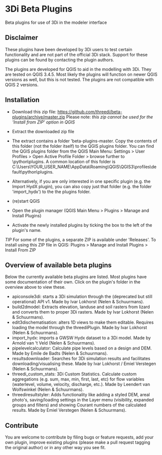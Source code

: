 # 3Di Beta Plugins
Beta plugins for use of 3Di in the modeler interface

## Disclaimer
These plugins have been developed by 3Di users to test certain functionality and are not part of the official 3Di stack. Support for these plugins can be found by contacting the plugin authors. 

The plugins are developed for QGIS to aid in the modelling with 3Di. They are tested on QGIS 3.4.5. Most likely the plugins will function on newer QGIS versions as well, but this is not tested. The plugins are not compatible with QGIS 2 versions. 

## Installation
* Download this zip file: https://github.com/threedi/beta-plugins/archive/master.zip Please note: *this zip cannot be used for the 'Install from ZIP' option in QGIS*
* Extract the downloaded zip file
* The extract contains a folder 'beta-plugins-master. Copy the contents of this folder (not the folder itself) to the QGIS plugins folder. You can find the QGIS plugins folder from the QGIS Main Menu: Settings > User Profiles > Open Active Profile Folder > browse further to \python\plugins. A common location of this folder is C:\Users\YOUR_USER_NAME\AppData\Roaming\QGIS\QGIS3\profiles\default\python\plugins.

* Alternatively, if you are only interested in one specific plugin (e.g. the Import HydX plugin), you can also copy just that folder (e.g. the folder 'import_hydx') to the the plugins folder.
* (re)start QGIS
* Open the plugin manager (QGIS Main Menu > Plugins > Manage and Install Plugins)
* Activate the newly installed plugins by ticking the box to the left of the plugin's name.

*TIP* For some of the plugins, a separate ZIP is available under 'Releases'. To install using this ZIP file in QGIS: Plugins > Manage and Install Plugins > Install From ZIP

## Overview of available beta plugins
Below the currently available beta plugins are listed. Most plugins have some documentation of their own. Click on the plugin's folder in the overview above to view these.

* apiconsole3di: starts a 3Di simulation through the (deprecated but still operational) API v1. Made by Ivar Lokhorst (Nelen & Schuurmans).
* build2dmodel: Extracts elevation, landuse and soil rasters from lizard and converts them to proper 3Di rasters. Made by Ivar Lokhorst (Nelen & Schuurmans).
* edit3dischematisation: alters 1D views to make them editable. Requires loading the model through the threediPlugin. Made by Ivar Lokhorst (Nelen & Schuurmans).
* import_hydx: imports a GWSW Hydx dataset to a 3Di model. Made by Arnold van 't Veld (Nelen & Schuurmans).
* pipelevelcalculator: Calculate pipe levels based on a design and DEM. Made by Emile de Badts (Nelen & Schuurmans).
* resultsdownloader: Searches for 3Di simulation results and facilitates downloading/visualising these. Made by Ivar Lokhorst / Emiel Verstegen (Nelen & Schuurmans).
* threedi_custom_stats: 3Di Custom Statistics. Calculate custom aggregations (e.g. sum, max, min, first, last, etc) for flow variables (waterlevel, volume, velocity, discharge, etc.). Made by Leendert van Wolfswinkel (Nelen & Schuurmans).
* threediresultstyler: Adds functionality like adding a styled DEM, areal photo's, saving/loading settings in the Layer menu (visibility, expanded groups and filters) and showing Courant numbers of the calculated results. Made by Emiel Verstegen (Nelen & Schuurmans).

## Contribute
You are welcome to contribute by filing bugs or feature requests, add your own plugin, improve existing plugins (please make a pull request tagging the original author) or in any other way you see fit.
